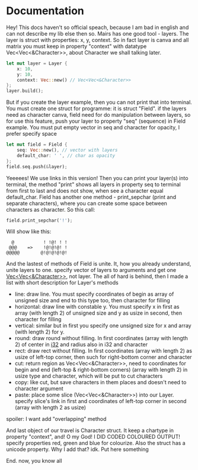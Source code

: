 # Documentation
Hey! This docs haven't so official speach, because I am bad in english and can not describe my lib else then so.
Mairs has one good tool - layers. The layer is struct with properties: x, y, context. So in fact layer is canva and all matrix you must keep in property "context" with datatype Vec<Vec<&Character>>, about Character we shall talking later.
```Rust
let mut layer = Layer {
	x: 10,
	y: 10,
	context: Vec::new() // Vec<Vec<&Character>>
};
layer.build();
```
But if you create the layer example, then you can not print that into terminal. You must create one struct for programme: it is struct "Field". if the layers need as character canva, field need for do manipulation between layers, so for use this feature, push your layer to property "seq" (sequence) in Field example. You must put empty vector in seq and character for opacity, I prefer specify space
```Rust
let mut field = Field {
	seq: Vec::new(), // vector with layers
	default_char: ' ', // char as opacity
};
field.seq.push(&layer);
```
Yeeeees! We use links in this version!
Then you can print your layer(s) into terminal, the method "print" shows all layers in property seq to terminal from first to last and does not show, when see a character equal default_char.
Field has another one method - print_sepchar (print and separate characters), where you can create some space between characters as character. So this call:
```Rust
field.print_sepchar('!');
```
Will show like this:
```
  @           ! !@! ! !
 @@@    =>    !@!@!@! !
@@@@@        @!@!@!@!@!
```
And the lastest of methods of Field is unite. It, how you already understand, unite layers to one. specify vector of layers to arguments and get one <u>Vec<Vec<&Character>></u>, not layer. 
The all of hard is behind, then I made a list with short description for Layer's methods
- line: draw line. You must specify coordinates of begin as array of unsigned size and end to this type too, then character for filling
- horizontal: draw line with constable y. You must specify x in first as array (with length 2) of unsigned size and y as usize in second, then character for filling
- vertical: similar but in first you specify one unsigned size for x and array (with length 2) for y.
- round: draw round without filling. In first coordinates (array with length 2) of center in <u>i32</u> and radius also in i32 and character
- rect: draw rect without filling. In first coordinates (array with length 2) as usize of left-top corner, then such for right-bottom corner and character
- cut: return region as Vec<Vec<&Character>>, need to coordinates for begin and end (left-top & right-bottom corners) (array with length 2) in usize type and character, which will be put to cut characters
- copy: like cut, but save characters in them places and doesn't need to character argument
- paste: place some slice (Vec<Vec<&Character>>) into our Layer. specify slice's link in first and coordinates of left-top corner in second (array with length 2 as usize)

spoiler: I want add "overlapping" method

And last object of our travel is Character struct. It keep a chartype in property "context", and! O my God! I DID CODED COLOURED OUTPUT! specify properties red, green and blue for colourize. Also the struct has a unicode property. Why I add that? idk. Put here something

End. now, you know all